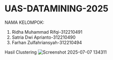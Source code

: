 # UAS-DATAMINING-2025
NAMA KELOMPOK:

1. Ridha Muhammad Rifqi-312210491
2. Satria Dwi Aprianto-312210490
3. Farhan Zulfahriansyah-312210494

Hasil Clustering
![Screenshot 2025-07-07 134311](https://github.com/user-attachments/assets/f0c33ec3-7a76-4c19-9313-8cdf9fdc46e5)

